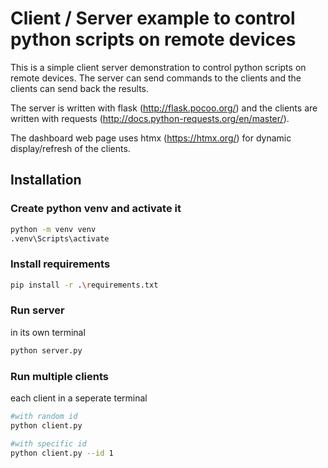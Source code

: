 # Client / Server example to control python scripts on remote devices 

This is a simple client server demonstration to control python scripts on remote devices. The server can send commands to the clients and the clients can send back the results. 

The server is written with flask (http://flask.pocoo.org/) and the clients are written with requests (http://docs.python-requests.org/en/master/).

The dashboard web page uses htmx (https://htmx.org/) for dynamic display/refresh of the clients.

## Installation

### Create python venv and activate it

```bash
python -m venv venv
.venv\Scripts\activate
```

### Install requirements
```bash
pip install -r .\requirements.txt
```

### Run server
in its own terminal
```bash
python server.py
```

### Run multiple clients
each client in a seperate terminal
```bash
#with random id
python client.py

#with specific id
python client.py --id 1
```
